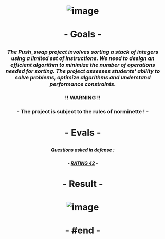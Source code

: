 # <p align="center"> ![image](https://github.com/ChrstphrChevalier/42Lausanne/assets/146819291/90e2ef61-5915-4429-ab73-96203c83976b) </p>

# <p align="center"> - Goals - </p>

### <p align="center"> *The Push_swap project involves sorting a stack of integers using a limited set of instructions. We need to design an efficient algorithm to minimize the number of operations needed for sorting. The project assesses students' ability to solve problems, optimize algorithms and understand performance constraints.* </p>

### <p align="center"> !! **WARNING** !! </p>

### <p align="center"> - The project is subject to the rules of norminette ! - </p>

# <p align="center"> - Evals - </p>

##### <p align="center"> *Questions asked in defense :* </p>

##### <p align="center"> - [RATING 42](https://rphlr.github.io/42-Evals/Cursus/Push_swap/) - </p>

# <p align="center"> - Result - </p>

# <p align="center"> ![image](https://github.com/ChrstphrChevalier/42Lausanne/assets/146819291/3ebe0c0d-f2f1-4c1a-adbd-6d5ce43627fd) </p>

# <p align="center"> - #end - </p>
